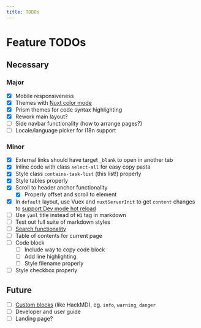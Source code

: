 ```yaml
---
title: TODOs
---
```


# Feature TODOs

## Necessary

### Major

- [x] Mobile responsiveness
- [x] Themes with [Nuxt color mode](https://nuxtjs.org/blog/going-dark-with-nuxtjs-color-mode/)
- [x] Prism themes for code syntax highlighting
- [x] Rework main layout?
- [ ] Side navbar functionality (how to arrange pages?)
- [ ] Locale/language picker for i18n support

### Minor

- [x] External links should have target `_blank` to open in another tab
- [x] Inline code with class `select-all` for easy copy pasta
- [x] Style class `contains-task-list` (this list!) properly
- [x] Style tables properly
- [x] Scroll to header anchor functionality
  - [x] Properly offset and scroll to element
- [x] In `default` layout, use Vuex and `nuxtServerInit` to get `content` changes to [support Dev mode hot reload](https://content.nuxtjs.org/advanced#handling-hot-reload)
- [ ] Use `yaml` title instead of `H1` tag in markdown
- [ ] Test out full suite of markdown styles
- [ ] [Search functionality](https://content.nuxtjs.org/examples#search)
- [ ] Table of contents for current page
- [ ] Code block
  - [ ] Include way to copy code block
  - [ ] Add line highlighting
  - [ ] Style filename properly
- [ ] Style checkbox properly
  
## Future

- [ ] [Custom blocks](https://content.nuxtjs.org/configuration#markdownremarkplugins) (like HackMD), eg. `info`, `warning`, `danger`
- [ ] Developer and user guide
- [ ] Landing page?
